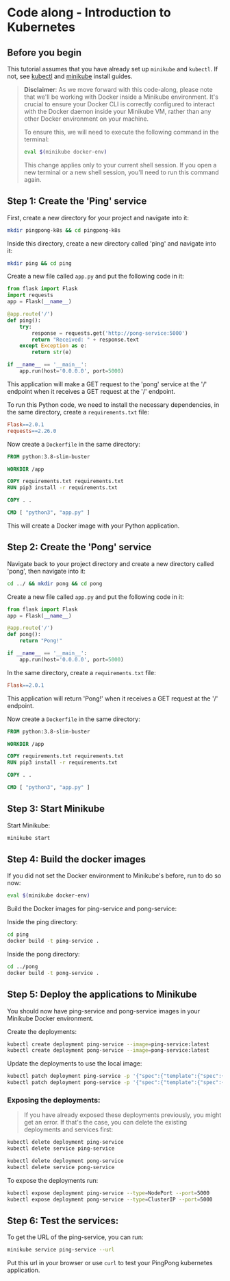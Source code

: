 # Code along - Introduction to Kubernetes

## Before you begin

This tutorial assumes that you have already set up `minikube` and `kubectl`.
If not, see [kubectl](https://kubernetes.io/docs/tasks/tools/install-kubectl-macos/) and [minikube](https://minikube.sigs.k8s.io/docs/start/) install guides.

> **Disclaimer**: As we move forward with this code-along, please note that we'll be working with Docker inside a Minikube environment. It's crucial to ensure your Docker CLI is correctly configured to interact with the Docker daemon inside your Minikube VM, rather than any other Docker environment on your machine. 
>
> To ensure this, we will need to execute the following command in the terminal:
>
>```bash
>eval $(minikube docker-env)
>```
>
> This change applies only to your current shell session. If you open a new terminal or a new shell session, you'll need to run this command again.


## Step 1: Create the 'Ping' service

First, create a new directory for your project and navigate into it:

```bash
mkdir pingpong-k8s && cd pingpong-k8s
```



Inside this directory, create a new directory called 'ping' and navigate into it:

```bash
mkdir ping && cd ping
```



Create a new file called `app.py` and put the following code in it:

```python
from flask import Flask
import requests
app = Flask(__name__)

@app.route('/')
def ping():
    try:
        response = requests.get('http://pong-service:5000')
        return "Received: " + response.text
    except Exception as e:
        return str(e)

if __name__ == '__main__':
    app.run(host='0.0.0.0', port=5000)
```



This application will make a GET request to the 'pong' service at the '/' endpoint when it receives a GET request at the '/' endpoint.

To run this Python code, we need to install the necessary dependencies, in the same directory, create a `requirements.txt` file:

```makefile
Flask==2.0.1
requests==2.26.0
```

Now create a `Dockerfile` in the same directory:

```Dockerfile
FROM python:3.8-slim-buster

WORKDIR /app

COPY requirements.txt requirements.txt
RUN pip3 install -r requirements.txt

COPY . .

CMD [ "python3", "app.py" ]
```



This will create a Docker image with your Python application.


## Step 2: Create the 'Pong' service

Navigate back to your project directory and create a new directory called 'pong', then navigate into it:

```bash
cd ../ && mkdir pong && cd pong
```



Create a new file called `app.py` and put the following code in it:

```python
from flask import Flask
app = Flask(__name__)

@app.route('/')
def pong():
    return "Pong!"

if __name__ == '__main__':
    app.run(host='0.0.0.0', port=5000)
```



In the same directory, create a `requirements.txt` file:

```makefile
Flask==2.0.1
```



This application will return 'Pong!' when it receives a GET request at the '/' endpoint.

Now create a `Dockerfile` in the same directory:

```Dockerfile
FROM python:3.8-slim-buster

WORKDIR /app

COPY requirements.txt requirements.txt
RUN pip3 install -r requirements.txt

COPY . .

CMD [ "python3", "app.py" ]
```



## Step 3: Start Minikube

Start Minikube:

```bash
minikube start
```


## Step 4: Build the docker images

If you did not set the Docker environment to Minikube's before, run to do so now:

```bash
eval $(minikube docker-env)
```



Build the Docker images for ping-service and pong-service:

Inside the ping directory:

```bash
cd ping
docker build -t ping-service .
```



Inside the pong directory:

```bash
cd ../pong
docker build -t pong-service .
```


## Step 5: Deploy the applications to Minikube

You should now have ping-service and pong-service images in your Minikube Docker environment.

Create the deployments:

```bash
kubectl create deployment ping-service --image=ping-service:latest
kubectl create deployment pong-service --image=pong-service:latest
```



Update the deployments to use the local image:

```bash
kubectl patch deployment ping-service -p '{"spec":{"template":{"spec":{"containers":[{"name":"ping-service","imagePullPolicy":"Never"}]}}}}'
kubectl patch deployment pong-service -p '{"spec":{"template":{"spec":{"containers":[{"name":"pong-service","imagePullPolicy":"Never"}]}}}}'
```



### Exposing the deployments:

> If you have already exposed these deployments previously, you might get an error. If that's the case, you can delete the existing deployments and services first:

```bash
kubectl delete deployment ping-service
kubectl delete service ping-service

kubectl delete deployment pong-service
kubectl delete service pong-service
```


To expose the deployments run:

```bash
kubectl expose deployment ping-service --type=NodePort --port=5000
kubectl expose deployment pong-service --type=ClusterIP --port=5000
```



## Step 6: Test the services:

To get the URL of the ping-service, you can run:

```bash
minikube service ping-service --url
```

Put this url in your browser or use `curl` to test your PingPong kubernetes application.